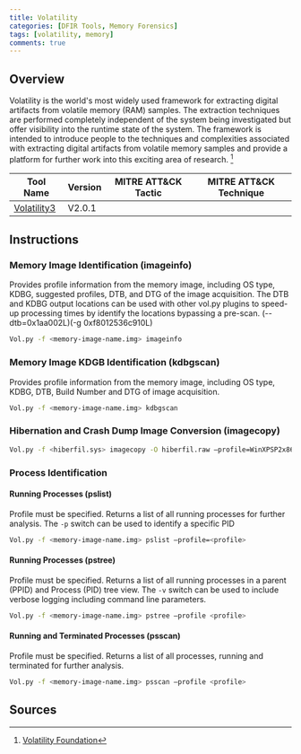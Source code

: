 ```yaml
---
title: Volatility
categories: [DFIR Tools, Memory Forensics]
tags: [volatility, memory]
comments: true
---
```


## Overview

Volatility is the world's most widely used framework for extracting digital artifacts from volatile memory (RAM) samples. The extraction techniques are performed completely independent of the system being investigated but offer visibility into the runtime state of the system. The framework is intended to introduce people to the techniques and complexities associated with extracting digital artifacts from volatile memory samples and provide a platform for further work into this exciting area of research. [^1]

| Tool Name | Version | MITRE ATT&CK Tactic | MITRE ATT&CK Technique |
| --------- | ------- | ------------------- | ---------------------- |
| [Volatility3](https://github.com/volatilityfoundation/volatility3) | V2.0.1 | |

## Instructions

### Memory Image Identification (imageinfo)

Provides profile information from the memory image, including OS type, KDBG, suggested profiles, DTB, and DTG of the image acquisition.
The DTB and KDBG output locations can be used with other vol.py plugins to speed-up processing times by identify the locations bypassing a pre-scan. (--dtb=0x1aa002L)(-g 0xf8012536c910L)

```bash
Vol.py -f <memory-image-name.img> imageinfo
```

### Memory Image KDGB Identification (kdbgscan)

Provides profile information from the memory image, including OS type, KDBG, DTB, Build Number and DTG of image acquisition.

```bash
Vol.py -f <memory-image-name.img> kdbgscan
```

### Hibernation and Crash Dump Image Conversion (imagecopy)

```bash
Vol.py -f <hiberfil.sys> imagecopy -O hiberfil.raw –profile=WinXPSP2x86
```

### Process Identification

#### Running Processes (pslist)

Profile must be specified. Returns a list of all running processes for further analysis. The `-p` switch can be used to identify a specific PID

```bash
Vol.py -f <memory-image-name.img> pslist –profile=<profile>
```

#### Running Processes (pstree)

Profile must be specified. Returns a list of all running processes in a parent (PPID) and Process (PID) tree view. The `-v` switch can be used to include verbose logging including command line parameters.

```bash
Vol.py -f <memory-image-name.img> pstree –profile <profile>
```

#### Running and Terminated Processes (psscan)

Profile must be specified. Returns a list of all processes, running and terminated for further analysis.

```bash
Vol.py -f <memory-image-name.img> psscan –profile <profile>
```

## Sources

[^1]: [Volatility Foundation](https://www.volatilityfoundation.org/)